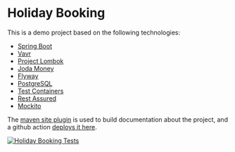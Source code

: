 # Holiday Booking

This is a demo project based on the following technologies:

* [Spring Boot](https://spring.io/projects/spring-boot)
* [Vavr](https://docs.vavr.io/)
* [Project Lombok](https://projectlombok.org/)
* [Joda Money](https://www.joda.org/joda-money/)
* [Flyway](https://flywaydb.org/)
* [PostgreSQL](https://www.postgresql.org/)
* [Test Containers](https://www.testcontainers.org/)
* [Rest Assured](https://rest-assured.io/)
* [Mockito](https://site.mockito.org/)

The [maven site plugin](https://maven.apache.org/plugins/maven-site-plugin/) is used to build documentation about the project, and a github action [deploys it here](https://manicmonkey.github.io/holiday-booking/).

[![Holiday Booking Tests](https://github.com/manicmonkey/holiday-booking/actions/workflows/run-tests.yml/badge.svg)](https://github.com/manicmonkey/holiday-booking/actions/workflows/run-tests.yml)